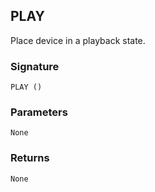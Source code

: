 ## PLAY

Place device in a playback state.


### Signature

`PLAY ()`


### Parameters

`None`


### Returns

`None`